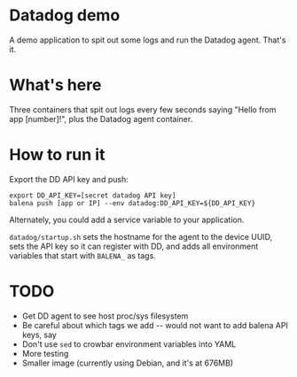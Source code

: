 # Datadog demo

A demo application to spit out some logs and run the Datadog agent.
That's it.

# What's here

Three containers that spit out logs every few seconds saying "Hello
from app [number]!", plus the Datadog agent container.

# How to run it

Export the DD API key and push:

```
export DD_API_KEY=[secret datadog API key]
balena push [app or IP] --env datadog:DD_API_KEY=${DD_API_KEY}
```

Alternately, you could add a service variable to your application.


`datadog/startup.sh` sets the hostname for the agent to the device
UUID, sets the API key so it can register with DD, and adds all
environment variables that start with `BALENA_` as tags.

# TODO

- Get DD agent to see host proc/sys filesystem
- Be careful about which tags we add -- would not want to add balena API
  keys, say
- Don't use `sed` to crowbar environment variables into YAML
- More testing 
- Smaller image (currently using Debian, and it's at 676MB)

